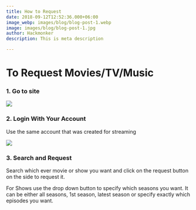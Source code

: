 ```yaml
---
title: How to Request
date: 2018-09-12T12:52:36.000+06:00
image_webp: images/blog/blog-post-1.webp
image: images/blog/blog-post-1.jpg
author: Hackmonker
description: This is meta description

---
```

# To Request Movies/TV/Music

### 1. Go to site

![](https://i.imgur.com/Nmos71z.png)

### 2. Login With Your Account

Use the same account that was created for streaming

![](/images/ezgif-com-gif-maker-1.webp)

### 3. Search and Request

Search which ever movie or show you want and click on the request button on the side to request it.

For Shows use the drop down button to specify which seasons you want. It can be either all seasons, 1st season, latest season or specify exactly which episodes you want.